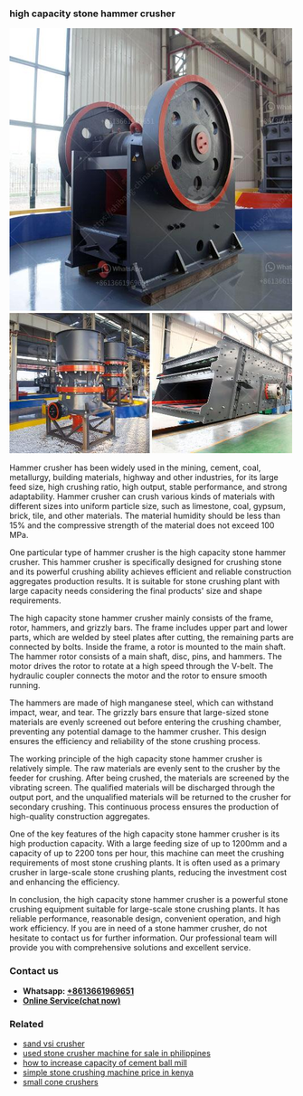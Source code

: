<h3>high capacity stone hammer crusher</h3><img src='1706766762.jpg' alt=''><p>Hammer crusher has been widely used in the mining, cement, coal, metallurgy, building materials, highway and other industries, for its large feed size, high crushing ratio, high output, stable performance, and strong adaptability. Hammer crusher can crush various kinds of materials with different sizes into uniform particle size, such as limestone, coal, gypsum, brick, tile, and other materials. The material humidity should be less than 15% and the compressive strength of the material does not exceed 100 MPa.</p><p>One particular type of hammer crusher is the high capacity stone hammer crusher. This hammer crusher is specifically designed for crushing stone and its powerful crushing ability achieves efficient and reliable construction aggregates production results. It is suitable for stone crushing plant with large capacity needs considering the final products' size and shape requirements.</p><p>The high capacity stone hammer crusher mainly consists of the frame, rotor, hammers, and grizzly bars. The frame includes upper part and lower parts, which are welded by steel plates after cutting, the remaining parts are connected by bolts. Inside the frame, a rotor is mounted to the main shaft. The hammer rotor consists of a main shaft, disc, pins, and hammers. The motor drives the rotor to rotate at a high speed through the V-belt. The hydraulic coupler connects the motor and the rotor to ensure smooth running.</p><p>The hammers are made of high manganese steel, which can withstand impact, wear, and tear. The grizzly bars ensure that large-sized stone materials are evenly screened out before entering the crushing chamber, preventing any potential damage to the hammer crusher. This design ensures the efficiency and reliability of the stone crushing process.</p><p>The working principle of the high capacity stone hammer crusher is relatively simple. The raw materials are evenly sent to the crusher by the feeder for crushing. After being crushed, the materials are screened by the vibrating screen. The qualified materials will be discharged through the output port, and the unqualified materials will be returned to the crusher for secondary crushing. This continuous process ensures the production of high-quality construction aggregates.</p><p>One of the key features of the high capacity stone hammer crusher is its high production capacity. With a large feeding size of up to 1200mm and a capacity of up to 2200 tons per hour, this machine can meet the crushing requirements of most stone crushing plants. It is often used as a primary crusher in large-scale stone crushing plants, reducing the investment cost and enhancing the efficiency.</p><p>In conclusion, the high capacity stone hammer crusher is a powerful stone crushing equipment suitable for large-scale stone crushing plants. It has reliable performance, reasonable design, convenient operation, and high work efficiency. If you are in need of a stone hammer crusher, do not hesitate to contact us for further information. Our professional team will provide you with comprehensive solutions and excellent service.</p><h3>Contact us</h3><ul><li><strong>Whatsapp:&nbsp;<a href="https://wa.me/8613661969651">+8613661969651</a></strong></li><li><a href="https://swt.shibang-china.com/?git&amp;zhl&amp;high capacity stone hammer crusher"><strong>Online Service(chat now)</strong></a></li></ul><h3>Related</h3><ul><li><a href='sand vsi crusher.md'>sand vsi crusher</a></li><li><a href='used stone crusher machine for sale in philippines.md'>used stone crusher machine for sale in philippines</a></li><li><a href='how to increase capacity of cement ball mill.md'>how to increase capacity of cement ball mill</a></li><li><a href='simple stone crushing machine price in kenya.md'>simple stone crushing machine price in kenya</a></li><li><a href='small cone crushers.md'>small cone crushers</a></li></ul>